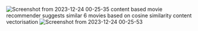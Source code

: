 ![Screenshot from 2023-12-24 00-25-35](https://github.com/Baljeetism/reccoMOVIE/assets/57327580/268917c1-9abe-4440-808f-829bac985458)
content based movie recommender 
 suggests similar 6 movies
 based on cosine similarity
 content vectorisation
![Screenshot from 2023-12-24 00-25-53](https://github.com/Baljeetism/reccoMOVIE/assets/57327580/b43c4b99-52b2-42f5-9810-5e505767552c)


